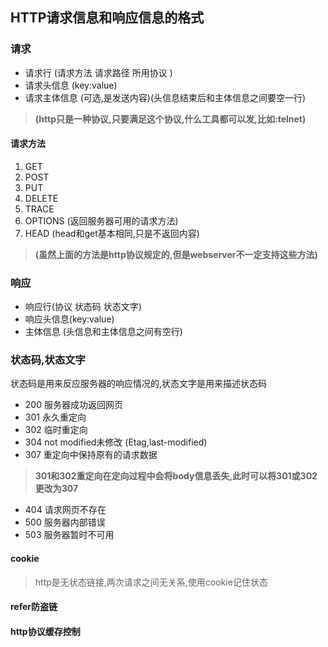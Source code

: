 ## HTTP请求信息和响应信息的格式

### 请求
- 请求行 (请求方法 请求路径 所用协议 )
- 请求头信息 (key:value)
- 请求主体信息 (可选,是发送内容)(头信息结束后和主体信息之间要空一行)

> **(http只是一种协议,只要满足这个协议,什么工具都可以发,比如:telnet)**
    
 #### 请求方法
 1. GET
 2. POST
 3. PUT
 4. DELETE
 5. TRACE
 6. OPTIONS (返回服务器可用的请求方法)
 7. HEAD (head和get基本相同,只是不返回内容)
> **(虽然上面的方法是http协议规定的,但是webserver不一定支持这些方法)**
 
 ### 响应
 - 响应行(协议 状态码 状态文字)
 - 响应头信息(key:value)
 - 主体信息 (头信息和主体信息之间有空行)
 
 ### 状态码,状态文字
 状态码是用来反应服务器的响应情况的,状态文字是用来描述状态码
 
- 200 服务器成功返回网页
- 301 永久重定向
- 302 临时重定向
- 304 not modified未修改  (Etag,last-modified)
- 307 重定向中保持原有的请求数据

> **301和302重定向在定向过程中会将body信息丢失,此时可以将301或302更改为307**

- 404 请求网页不存在
- 500 服务器内部错误
- 503 服务器暂时不可用

#### cookie 
> http是无状态链接,两次请求之间无关系,使用cookie记住状态

#### refer防盗链

#### http协议缓存控制